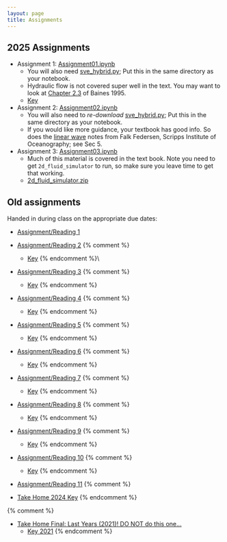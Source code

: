 ```yaml
---
layout: page
title: Assignments
---
```


## 2025 Assignments

- Assignment 1: [Assignment01.ipynb](../Assignments/Assignment01.ipynb)
  - You will also need [sve_hybrid.py](../Assignments/sve_hybrid.py); Put this in the same directory as your notebook.
  - Hydraulic flow is not covered super well in the text.  You may want to look at [Chapter 2.3](../pdfs/Baines2.3.pdf) of Baines 1995.
  - [Key](../Assignments/Assignment01Key.ipynb)
- Assignment 2: [Assignment02.ipynb](../Assignments/Assignment02.ipynb)
  - You will also need to _re-download_ [sve_hybrid.py](../Assignments/sve_hybrid.py); Put this in the same directory as your notebook.
  - If you would like more guidance, your textbook has good info.  So does the [linear wave](../pdfs/LinearWaveNotes_4March2019.pdf) notes from Falk Federsen, Scripps Institute of Oceanography; see Sec 5.
- Assignment 3: [Assignment03.ipynb](../Assignments/Assignment03.ipynb)
  - Much of this material is covered in the text book.  Note you need to get `2d_fluid_simulator` to run, so make sure you leave time to get that working.
  - [2d_fluid_simulator.zip](./2d-fluid-simulator.zip)




## Old assignments
Handed in during class on the appropriate due dates:

  - [Assignment/Reading 1](../Assignments/Assignment01/)
  - [Assignment/Reading 2](../Assignments/Assignment02/)
    {% comment %}
    - [Key](../Assignments/Assign2Key.pdf)
    {% endcomment %}\
  - [Assignment/Reading 3](../Assignments/Assignment03/)
    {% comment %}

    - [Key](../Assignments/Assignment3Key.html)
    {% endcomment %}

  - [Assignment/Reading 4](../Assignments/Assignment04/)
    {% comment %}
    - [Key](../Assignments/Assignment4Key.html)
    {% endcomment %}

  - [Assignment/Reading 5](../Assignments/Assignment05/)
    {% comment %}
    - [Key](../Assignments/Assignment5Key.html)
    {% endcomment %}
  - [Assignment/Reading 6](../Assignments/Assignment06/)
    {% comment %}
    - [Key](../Assignments/Assignment6Key.html)
    {% endcomment %}
  - [Assignment/Reading 7](../Assignments/Assignment07/)
    {% comment %}
    - [Key](../Assignments/Assignment07Key.pdf)
    {% endcomment %}

  - [Assignment/Reading 8](../Assignments/Assignment08/)
    {% comment %}
    - [Key](../Assignments/Assignment08Key.html)
    {% endcomment %}
  - [Assignment/Reading 9](../Assignments/Assignment09/)
    {% comment %}
    - [Key](../Assignments/Assignment09Key.pdf)
    {% endcomment %}
  - [Assignment/Reading 10](../Assignments/Assignment10/)
    {% comment %}
    - [Key](../Assignments/Assignment10key.html)
    {% endcomment %}
  - [Assignment/Reading 11](../Assignments/Assignment11/)
  {% comment %}

  - [Take Home 2024 Key](../Assignments/TakeHome2024Key.pdf)
  {% endcomment %}

   {% comment %}
  - [Take Home Final: Last Years (2021)!  DO NOT do this one...](../Assignments/TakeHome2021NoKey.pdf)
      - [Key 2021](../Assignments/TakeHome2021.pdf)
  {% endcomment %}
